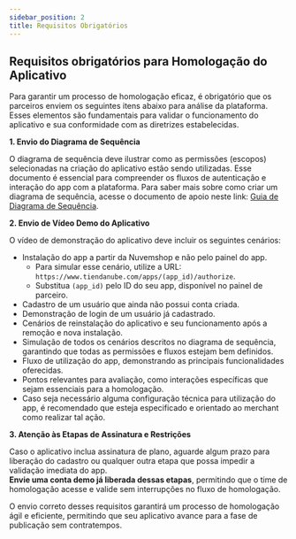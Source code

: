 ```yaml
---
sidebar_position: 2
title: Requisitos Obrigatórios
---
```


## Requisitos obrigatórios para Homologação do Aplicativo

Para garantir um processo de homologação eficaz, é obrigatório que os parceiros enviem os seguintes itens abaixo para análise da plataforma. Esses elementos são fundamentais para validar o funcionamento do aplicativo e sua conformidade com as diretrizes estabelecidas.

**1. Envio do Diagrama de Sequência**

O diagrama de sequência deve ilustrar como as permissões (escopos) selecionadas na criação do aplicativo estão sendo utilizadas.
Esse documento é essencial para compreender os fluxos de autenticação e interação do app com a plataforma.
Para saber mais sobre como criar um diagrama de sequência, acesse o documento de apoio neste link: <a href="https://docs.google.com/document/d/1MFpRkSTDF2hPrvITL5H0Vw9NyT9c_Pm1cq7Gsf73LmM/edit" target="_blank">Guia de Diagrama de Sequência</a>. 


**2. Envio de Vídeo Demo do Aplicativo**

O vídeo de demonstração do aplicativo deve incluir os seguintes cenários:

* Instalação do app a partir da Nuvemshop e não pelo painel do app.
    * Para simular esse cenário, utilize a URL: `https://www.tiendanube.com/apps/(app_id)/authorize`.
    * Substitua `(app_id)` pelo ID do seu app, disponível no painel de parceiro.
* Cadastro de um usuário que ainda não possui conta criada.
* Demonstração de login de um usuário já cadastrado.
* Cenários de reinstalação do aplicativo e seu funcionamento após a remoção e nova instalação.
* Simulação de todos os cenários descritos no diagrama de sequência, garantindo que todas as permissões e fluxos estejam bem definidos.
* Fluxo de utilização do app, demonstrando as principais funcionalidades oferecidas.
* Pontos relevantes para avaliação, como interações específicas que sejam essenciais para a homologação.
* Caso seja necessário alguma configuração técnica para utilização do app, é recomendado que esteja especificado e orientado ao merchant como realizar tal ação.

**3. Atenção às Etapas de Assinatura e Restrições**

Caso o aplicativo inclua assinatura de plano, aguarde algum prazo para liberação do cadastro ou qualquer outra etapa que possa impedir a validação imediata do app. <br/>
**Envie uma conta demo já liberada dessas etapas**, permitindo que o time de homologação acesse e valide sem interrupções no fluxo de homologação.

 O envio correto desses requisitos garantirá um processo de homologação ágil e eficiente, permitindo que seu aplicativo avance para a fase de publicação sem contratempos.

<br/>